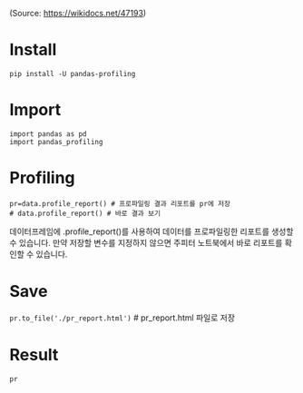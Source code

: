 (Source: https://wikidocs.net/47193)

# Install
`pip install -U pandas-profiling`

# Import
```
import pandas as pd
import pandas_profiling
```

# Profiling
```
pr=data.profile_report() # 프로파일링 결과 리포트를 pr에 저장
# data.profile_report() # 바로 결과 보기
```
데이터프레임에 .profile_report()를 사용하여 데이터를 프로파일링한 리포트를 생성할 수 있습니다. 만약 저장할 변수를 지정하지 않으면 주피터 노트북에서 바로 리포트를 확인할 수 있습니다.

# Save
`pr.to_file('./pr_report.html')` # pr_report.html 파일로 저장

# Result
`pr`

